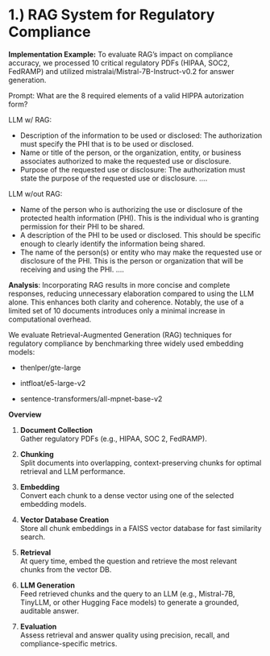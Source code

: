 # 1.) RAG System for Regulatory Compliance 

**Implementation Example:** To evaluate RAG’s impact on compliance accuracy, we processed 10 critical regulatory PDFs (HIPAA, SOC2, FedRAMP) and utilized mistralai/Mistral-7B-Instruct-v0.2 for answer generation.

Prompt: What are the 8 required elements of a valid HIPPA autorization form?

LLM w/ RAG:
- Description of the information to be used or disclosed: The authorization must specify the PHI that is to be used or disclosed.
- Name or title of the person, or the organization, entity, or business associates authorized to make the requested use or disclosure.
- Purpose of the requested use or disclosure: The authorization must state the purpose of the requested use or disclosure.
....


LLM w/out RAG:
- Name of the person who is authorizing the use or disclosure of the protected health information (PHI). This is the individual who is granting permission for their PHI to be shared.
- A description of the PHI to be used or disclosed. This should be specific enough to clearly identify the information being shared.
- The name of the person(s) or entity who may make the requested use or disclosure of the PHI. This is the person or organization that will be receiving and using the PHI.
....

**Analysis**: Incorporating RAG results in more concise and complete responses, reducing unnecessary elaboration compared to using the LLM alone. This enhances both clarity and coherence. Notably, the use of a limited set of 10 documents introduces only a minimal increase in computational overhead.

We evaluate Retrieval-Augmented Generation (RAG) techniques for regulatory compliance by benchmarking three widely used embedding models:

- thenlper/gte-large

- intfloat/e5-large-v2

- sentence-transformers/all-mpnet-base-v2

**Overview**

1. **Document Collection**  
   Gather regulatory PDFs (e.g., HIPAA, SOC 2, FedRAMP).

2. **Chunking**  
   Split documents into overlapping, context-preserving chunks for optimal retrieval and LLM performance.

3. **Embedding**  
   Convert each chunk to a dense vector using one of the selected embedding models.

4. **Vector Database Creation**  
   Store all chunk embeddings in a FAISS vector database for fast similarity search.

5. **Retrieval**  
   At query time, embed the question and retrieve the most relevant chunks from the vector DB.

6. **LLM Generation**  
   Feed retrieved chunks and the query to an LLM (e.g., Mistral-7B, TinyLLM, or other Hugging Face models) to generate a grounded, auditable answer.

7. **Evaluation**  
   Assess retrieval and answer quality using precision, recall, and compliance-specific metrics.


